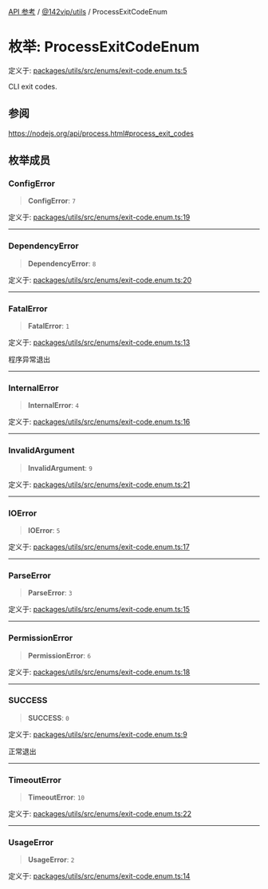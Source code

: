 [API 参考](../../../index.md) / [@142vip/utils](../index.md) / ProcessExitCodeEnum

# 枚举: ProcessExitCodeEnum

定义于: [packages/utils/src/enums/exit-code.enum.ts:5](https://github.com/142vip/core-x/blob/d59cdcda9f62fc93dcb0efb54c66772997c75711/packages/utils/src/enums/exit-code.enum.ts#L5)

CLI exit codes.

## 参阅

https://nodejs.org/api/process.html#process_exit_codes

## 枚举成员

### ConfigError

> **ConfigError**: `7`

定义于: [packages/utils/src/enums/exit-code.enum.ts:19](https://github.com/142vip/core-x/blob/d59cdcda9f62fc93dcb0efb54c66772997c75711/packages/utils/src/enums/exit-code.enum.ts#L19)

***

### DependencyError

> **DependencyError**: `8`

定义于: [packages/utils/src/enums/exit-code.enum.ts:20](https://github.com/142vip/core-x/blob/d59cdcda9f62fc93dcb0efb54c66772997c75711/packages/utils/src/enums/exit-code.enum.ts#L20)

***

### FatalError

> **FatalError**: `1`

定义于: [packages/utils/src/enums/exit-code.enum.ts:13](https://github.com/142vip/core-x/blob/d59cdcda9f62fc93dcb0efb54c66772997c75711/packages/utils/src/enums/exit-code.enum.ts#L13)

程序异常退出

***

### InternalError

> **InternalError**: `4`

定义于: [packages/utils/src/enums/exit-code.enum.ts:16](https://github.com/142vip/core-x/blob/d59cdcda9f62fc93dcb0efb54c66772997c75711/packages/utils/src/enums/exit-code.enum.ts#L16)

***

### InvalidArgument

> **InvalidArgument**: `9`

定义于: [packages/utils/src/enums/exit-code.enum.ts:21](https://github.com/142vip/core-x/blob/d59cdcda9f62fc93dcb0efb54c66772997c75711/packages/utils/src/enums/exit-code.enum.ts#L21)

***

### IOError

> **IOError**: `5`

定义于: [packages/utils/src/enums/exit-code.enum.ts:17](https://github.com/142vip/core-x/blob/d59cdcda9f62fc93dcb0efb54c66772997c75711/packages/utils/src/enums/exit-code.enum.ts#L17)

***

### ParseError

> **ParseError**: `3`

定义于: [packages/utils/src/enums/exit-code.enum.ts:15](https://github.com/142vip/core-x/blob/d59cdcda9f62fc93dcb0efb54c66772997c75711/packages/utils/src/enums/exit-code.enum.ts#L15)

***

### PermissionError

> **PermissionError**: `6`

定义于: [packages/utils/src/enums/exit-code.enum.ts:18](https://github.com/142vip/core-x/blob/d59cdcda9f62fc93dcb0efb54c66772997c75711/packages/utils/src/enums/exit-code.enum.ts#L18)

***

### SUCCESS

> **SUCCESS**: `0`

定义于: [packages/utils/src/enums/exit-code.enum.ts:9](https://github.com/142vip/core-x/blob/d59cdcda9f62fc93dcb0efb54c66772997c75711/packages/utils/src/enums/exit-code.enum.ts#L9)

正常退出

***

### TimeoutError

> **TimeoutError**: `10`

定义于: [packages/utils/src/enums/exit-code.enum.ts:22](https://github.com/142vip/core-x/blob/d59cdcda9f62fc93dcb0efb54c66772997c75711/packages/utils/src/enums/exit-code.enum.ts#L22)

***

### UsageError

> **UsageError**: `2`

定义于: [packages/utils/src/enums/exit-code.enum.ts:14](https://github.com/142vip/core-x/blob/d59cdcda9f62fc93dcb0efb54c66772997c75711/packages/utils/src/enums/exit-code.enum.ts#L14)
